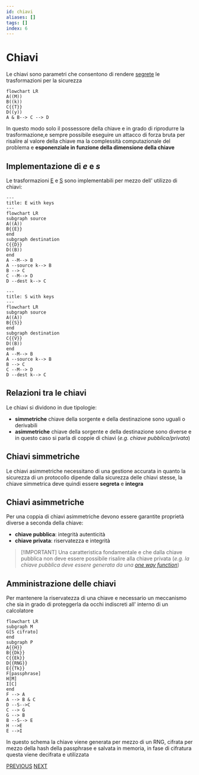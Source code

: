 ```yaml
---
id: chiavi
aliases: []
tags: []
index: 6
---
```


# Chiavi

Le chiavi sono parametri che consentono di rendere [segrete](trasformazioni.md#funzioni%20segrete) le trasformazioni per la sicurezza

```mermaid
flowchart LR
A((M))
B((k))
C{{T}}
D((y))
A & B--> C --> D
```

In questo modo solo il possessore della chiave e in grado di riprodurre la trasformazione,e sempre possibile eseguire un attacco di forza bruta per risalire al valore della chiave ma la complessità computazionale del problema e **esponenziale in funzione della dimensione della chiave**

## Implementazione di $e$ e $s$

Le trasformazioni [E](trasformazioni.md#TRASFORMAZIONE%20$E$) e [S](trasformazioni.md#trasformazione%20$s$) sono implementabili per mezzo dell' utilizzo di chiavi:

```mermaid
---
title: E with keys
---
flowchart LR
subgraph source
A((A))
B{{E}}
end
subgraph destination
C{{D}}
D((B))
end
A --M--> B
A --source k--> B
B --> C
C --M--> D
D --dest k--> C
```

```mermaid
---
title: S with keys
---
flowchart LR
subgraph source
A((A))
B{{S}}
end
subgraph destination
C{{V}}
D((B))
end
A --M--> B
A --source k--> B
B --> C
C --M--> D
D --dest k--> C
```

## Relazioni tra le chiavi

Le chiavi si dividono in due tipologie:

- **simmetriche** chiave della sorgente e della destinazione sono uguali o derivabili
- **asimmetriche**  chiave della sorgente e della destinazione sono diverse e in questo caso si parla di coppie di chiavi (*e.g. chiave pubblica/privata*)

## Chiavi simmetriche

Le chiavi asimmetriche necessitano di una gestione accurata in quanto la sicurezza di un protocollo dipende dalla sicurezza delle chiavi stesse, la chiave simmetrica deve quindi essere **segreta** e **integra**

## Chiavi asimmetriche

Per una coppia di chiavi asimmetriche devono essere garantite proprietà diverse a seconda della chiave:

- **chiave pubblica**: integrità autenticità
- **chiave privata**: riservatezza e integrità

>[!IMPORTANT] Una caratteristica fondamentale e che dalla chiave pubblica non deve essere possibile risalire alla chiave privata (*e.g. la chiave pubblica deve essere generata da una [one way function](trasformazioni.md#cosa%20serve%20per%20rendere%20le%20trasformazioni%20sicure?)*)

## Amministrazione delle chiavi

Per mantenere la riservatezza di una chiave e necessario un meccanismo che sia in grado di proteggerla da occhi indiscreti all' interno di un calcolatore

```mermaid
flowchart LR
subgraph M
G[S cifrato]
end
subgraph P
A{{H}}
B{{Dk}}
C{{Ek}}
D{{RNG}}
E{{Tk}}
F[passphrase]
H[M]
I[C]
end
F --> A
A --> B & C
D --S-->C
C --> G
G --> B
B --S--> E
H -->E
E -->I
```

In questo schema la chiave viene generata per mezzo di un RNG, cifrata per mezzo della hash della passphrase e salvata in memoria, in fase di cifratura questa viene decifrata e utilizzata

[PREVIOUS](protocollo_wep.md) [NEXT](sicurezza_informazione/cifrari_asimmetrici.md)